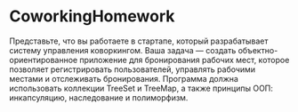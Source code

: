 # CoworkingHomework

Представьте, что вы работаете в стартапе, который разрабатывает систему управления коворкингом. Ваша задача — создать объектно-ориентированное приложение для бронирования рабочих мест, которое позволяет регистрировать пользователей, управлять рабочими местами и отслеживать бронирования. Программа должна использовать коллекции TreeSet и TreeMap, а также принципы ООП: инкапсуляцию, наследование и полиморфизм.

